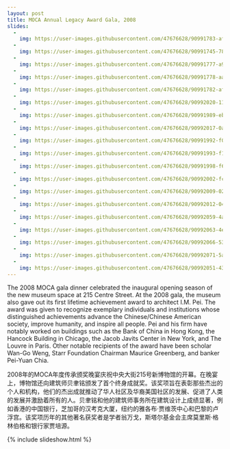 ```yaml
---
layout: post
title: MOCA Annual Legacy Award Gala, 2008
slides:
  -
    img: https://user-images.githubusercontent.com/47676628/90991783-afb68780-e579-11ea-9df3-313796654bed.jpg
  -
    img: https://user-images.githubusercontent.com/47676628/90991745-7847db00-e579-11ea-9b9f-c8cbdd204481.jpg
  -
    img: https://user-images.githubusercontent.com/47676628/90991777-a9281000-e579-11ea-8ac8-5d84105e9ba1.jpg
  -
    img: https://user-images.githubusercontent.com/47676628/90991778-aaf1d380-e579-11ea-977c-282bc2df487f.jpg
  -
    img: https://user-images.githubusercontent.com/47676628/90991782-af1df100-e579-11ea-89a3-f06b815403c3.jpg
  -
    img: https://user-images.githubusercontent.com/47676628/90992020-112b2600-e57b-11ea-81f4-fd767d6e75e1.jpg
  -
    img: https://user-images.githubusercontent.com/47676628/90991989-eb9e1c80-e57a-11ea-92b4-5df99c16e11a.jpg
  -
    img: https://user-images.githubusercontent.com/47676628/90992017-0a041800-e57b-11ea-92f7-e55ed2267f72.jpg
  -
    img: https://user-images.githubusercontent.com/47676628/90991992-f0fb6700-e57a-11ea-9409-f9c035a7e59c.jpg
  -
    img: https://user-images.githubusercontent.com/47676628/90991993-f193fd80-e57a-11ea-859b-beea22d73035.jpg
  -
    img: https://user-images.githubusercontent.com/47676628/90991998-f6f14800-e57a-11ea-829f-e778bbcfe520.jpg
  -
    img: https://user-images.githubusercontent.com/47676628/90992002-fc4e9280-e57a-11ea-8afd-f38d517d8425.jpg
  -
    img: https://user-images.githubusercontent.com/47676628/90992009-02dd0a00-e57b-11ea-8e4a-b97dddbfc07f.jpg
  -
    img: https://user-images.githubusercontent.com/47676628/90992012-04a6cd80-e57b-11ea-8cf1-fb0c4cb49700.jpg
  -
    img: https://user-images.githubusercontent.com/47676628/90992059-4a639600-e57b-11ea-9bca-a7fb651b5382.jpg
  -
    img: https://user-images.githubusercontent.com/47676628/90992063-4e8fb380-e57b-11ea-9ae7-e7e78bf8720e.jpg
  -
    img: https://user-images.githubusercontent.com/47676628/90992066-53546780-e57b-11ea-99a3-9b17024e9dc4.jpg
  -
    img: https://user-images.githubusercontent.com/47676628/90992071-5a7b7580-e57b-11ea-9f33-d248d099ff9d.jpg
  -
    img: https://user-images.githubusercontent.com/47676628/90992051-43d51e80-e57b-11ea-91d7-a855eb9c1e02.jpg
---
```


The 2008 MOCA gala dinner celebrated the inaugural opening season of the new museum space at 215 Centre Street.  At the 2008 gala, the museum also gave out its first lifetime achievement award to architect I.M. Pei.  The award was given to recognize exemplary individuals and institutions whose distinguished achievements advance the Chinese/Chinese American society, improve humanity, and inspire all people.   Pei and his firm have notably worked on buildings such as the Bank of China in Hong Kong, the Hancock Building in Chicago, the Jacob Javits Center in New York, and The Louvre in Paris.    Other notable recipients of the award have been scholar Wan-Go Weng, Starr Foundation Chairman Maurice Greenberg, and banker Pei-Yuan Chia.  

2008年的MOCA年度传承颁奖晚宴庆祝中央大街215号新博物馆的开幕。在晚宴上，博物馆还向建筑师贝聿铭颁发了首个终身成就奖。该奖项旨在表彰那些杰出的个人和机构，他们的杰出成就推动了华人社区及华裔美国社区的发展、促进了人类的发展并激励着所有的人。贝聿铭和他的建筑师事务所在建筑设计上成绩显著，例如香港的中国银行，芝加哥的汉考克大厦，纽约的雅各布·贾维茨中心和巴黎的卢浮宫。该奖项历年的其他著名获奖者是学者翁万戈，斯塔尔基金会主席莫里斯·格林伯格和银行家贾培源。

{% include slideshow.html %}
